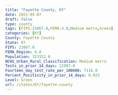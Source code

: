 ```yaml
---
title: "Fayette County, KY"
date: 2021-05-07
draft: false
type: county
tags: [FIPS:21067.0,FEMA:4.0,Medium metro,Green]
categories: [KY]
County: Fayette County
State: KY
FIPS: 21067.0
FEMA_Region: 4.0
Population: 323152.0
NCHS_Urban_Rural_Classification: Medium metro
Tests_in_prior_14_days: 22997.0
Fourteen_day_test_rate_per_100000: 7116.0
Percent_Positivity_in_prior_14_days: 0.023
Level: Green
url: /states/KY/fayette-county
---
```



